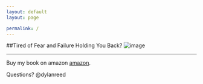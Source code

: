 ```yaml
---
layout: default
layout: page

permalink: /
---
```


##Tired of Fear and Failure Holding You Back? 
![image](https://dl.dropboxusercontent.com/u/45369/3fs-mock.png)

---

Buy my book on amazon [amazon](http://www.amazon.com/Three-Fs-Using-overcome-failure-ebook/dp/B00L9MCJHK/ref=asap_bc?ie=UTF8).

Questions? @dylanreed